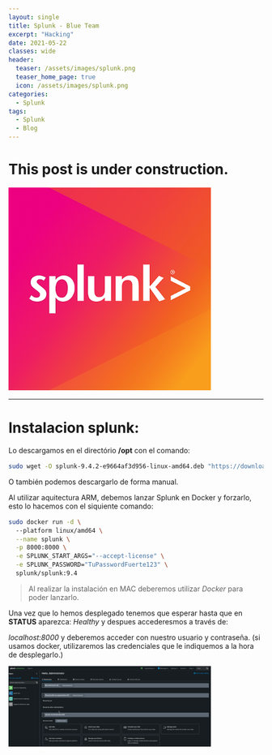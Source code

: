 ```yaml
---
layout: single
title: Splunk - Blue Team
excerpt: "Hacking"
date: 2021-05-22
classes: wide
header:
  teaser: /assets/images/splunk.png
  teaser_home_page: true
  icon: /assets/images/splunk.png
categories:
  - Splunk
tags:
  - Splunk
  - Blog
---
```


# This post is under construction.

<img src="/assets/images/splunk.png" alt="Texto alternativo" width="400" />

---

# Instalacion splunk:

Lo descargamos en el directório **/opt** con el comando:

````bash
sudo wget -O splunk-9.4.2-e9664af3d956-linux-amd64.deb "https://download.splunk.com/products/splunk/releases/9.4.2/linux/splunk-9.4.2-e9664af3d956-linux-amd64.deb"
````
O también podemos descargarlo de forma manual.

Al utilizar aquitectura ARM, debemos lanzar Splunk en Docker y forzarlo, esto lo hacemos con el siquiente comando:

````bash
sudo docker run -d \         
  --platform linux/amd64 \
  --name splunk \
  -p 8000:8000 \
  -e SPLUNK_START_ARGS="--accept-license" \
  -e SPLUNK_PASSWORD="TuPasswordFuerte123" \
  splunk/splunk:9.4
````

> Al realizar la instalación en MAC deberemos utilizar *Docker* para poder lanzarlo.

Una vez que lo hemos desplegado tenemos que esperar hasta que en **STATUS** aparezca: *Healthy* y despues accederesmos a través de:

*localhost:8000* y deberemos acceder con nuestro usuario y contraseña. (si usamos docker, utilizaremos las credenciales que le indiquemos a la hora de desplegarlo.)

<img src="/assets/images/Splunk/1.png" alt="Texto alternativo" width="400" />


